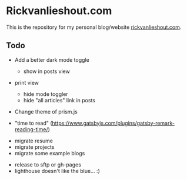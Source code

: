 # Rickvanlieshout.com

This is the repository for my personal blog/website [rickvanlieshout.com](https://rickvanlieshout.com).

## Todo

- Add a better dark mode toggle

  - show in posts view

- print view

  - hide mode toggler
  - hide "all articles" link in posts

- Change theme of prism.js
- "time to read" (https://www.gatsbyjs.com/plugins/gatsby-remark-reading-time/)
<!-- migrations -->
- migrate resume
- migrate projects
- migrate some example blogs

<!-- optional stuff -->

- release to sftp or gh-pages
- lighthouse doesn't like the blue... :)

